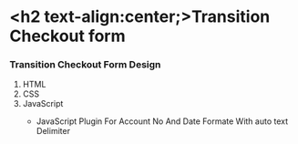 # <h2 text-align:center;>Transition Checkout form</h2>
<h3>Transition Checkout Form Design</h3>
<ol>
<li>HTML</li>
<li>CSS</li>
 <li>JavaScript</li>
  <ul>
  <li>JavaScript Plugin For Account No And Date Formate With auto text Delimiter</li>
  <ul>
</ol>
